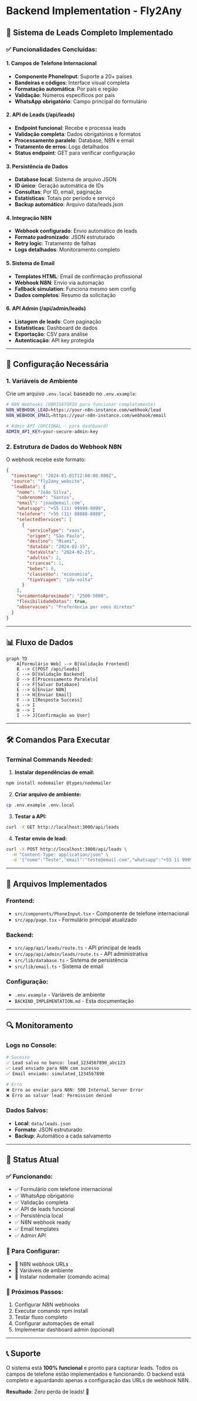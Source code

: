 # Backend Implementation - Fly2Any

## 🚀 Sistema de Leads Completo Implementado

### ✅ **Funcionalidades Concluídas:**

#### 1. **Campos de Telefone Internacional**
- **Componente PhoneInput**: Suporte a 20+ países
- **Bandeiras e códigos**: Interface visual completa
- **Formatação automática**: Por país e região
- **Validação**: Números específicos por país
- **WhatsApp obrigatório**: Campo principal do formulário

#### 2. **API de Leads (/api/leads)**
- **Endpoint funcional**: Recebe e processa leads
- **Validação completa**: Dados obrigatórios e formatos
- **Processamento paralelo**: Database, N8N e email
- **Tratamento de erros**: Logs detalhados
- **Status endpoint**: GET para verificar configuração

#### 3. **Persistência de Dados**
- **Database local**: Sistema de arquivo JSON
- **ID único**: Geração automática de IDs
- **Consultas**: Por ID, email, paginação
- **Estatísticas**: Totais por período e serviço
- **Backup automático**: Arquivo data/leads.json

#### 4. **Integração N8N**
- **Webhook configurado**: Envio automático de leads
- **Formato padronizado**: JSON estruturado
- **Retry logic**: Tratamento de falhas
- **Logs detalhados**: Monitoramento completo

#### 5. **Sistema de Email**
- **Templates HTML**: Email de confirmação profissional
- **Webhook N8N**: Envio via automação
- **Fallback simulation**: Funciona mesmo sem config
- **Dados completos**: Resumo da solicitação

#### 6. **API Admin (/api/admin/leads)**
- **Listagem de leads**: Com paginação
- **Estatísticas**: Dashboard de dados
- **Exportação**: CSV para análise
- **Autenticação**: API key protegida

---

## 🔧 **Configuração Necessária**

### 1. **Variáveis de Ambiente**
Crie um arquivo `.env.local` baseado no `.env.example`:

```bash
# N8N Webhooks (OBRIGATÓRIO para funcionar completamente)
N8N_WEBHOOK_LEAD=https://your-n8n-instance.com/webhook/lead
N8N_WEBHOOK_EMAIL=https://your-n8n-instance.com/webhook/email

# Admin API (OPCIONAL - para dashboard)
ADMIN_API_KEY=your-secure-admin-key
```

### 2. **Estrutura de Dados do Webhook N8N**
O webhook recebe este formato:

```json
{
  "timestamp": "2024-01-01T12:00:00.000Z",
  "source": "fly2any_website",
  "leadData": {
    "nome": "João Silva",
    "sobrenome": "Santos",
    "email": "joao@email.com",
    "whatsapp": "+55 (11) 99999-9999",
    "telefone": "+55 (11) 88888-8888",
    "selectedServices": [
      {
        "serviceType": "voos",
        "origem": "São Paulo",
        "destino": "Miami",
        "dataIda": "2024-02-15",
        "dataVolta": "2024-02-25",
        "adultos": 2,
        "criancas": 1,
        "bebes": 0,
        "classeVoo": "economica",
        "tipoViagem": "ida-volta"
      }
    ],
    "orcamentoAproximado": "2500-5000",
    "flexibilidadeDatas": true,
    "observacoes": "Preferência por voos diretos"
  }
}
```

---

## 📊 **Fluxo de Dados**

```mermaid
graph TD
    A[Formulário Web] --> B[Validação Frontend]
    B --> C[POST /api/leads]
    C --> D[Validação Backend]
    D --> E[Processamento Paralelo]
    E --> F[Salvar Database]
    E --> G[Enviar N8N]
    E --> H[Enviar Email]
    F --> I[Resposta Success]
    G --> I
    H --> I
    I --> J[Confirmação ao User]
```

---

## 🛠 **Comandos Para Executar**

### **Terminal Commands Needed:**

1. **Instalar dependências de email:**
```bash
npm install nodemailer @types/nodemailer
```

2. **Criar arquivo de ambiente:**
```bash
cp .env.example .env.local
```

3. **Testar a API:**
```bash
curl -X GET http://localhost:3000/api/leads
```

4. **Testar envio de lead:**
```bash
curl -X POST http://localhost:3000/api/leads \
  -H "Content-Type: application/json" \
  -d '{"nome":"Teste","email":"teste@email.com","whatsapp":"+55 11 99999-9999","selectedServices":[{"serviceType":"voos"}]}'
```

---

## 📁 **Arquivos Implementados**

### **Frontend:**
- `src/components/PhoneInput.tsx` - Componente de telefone internacional
- `src/app/page.tsx` - Formulário principal atualizado

### **Backend:**
- `src/app/api/leads/route.ts` - API principal de leads
- `src/app/api/admin/leads/route.ts` - API administrativa
- `src/lib/database.ts` - Sistema de persistência
- `src/lib/email.ts` - Sistema de email

### **Configuração:**
- `.env.example` - Variáveis de ambiente
- `BACKEND_IMPLEMENTATION.md` - Esta documentação

---

## 🔍 **Monitoramento**

### **Logs no Console:**
```bash
# Sucesso
✅ Lead salvo no banco: lead_1234567890_abc123
✅ Lead enviado para N8N com sucesso
✅ Email enviado: simulated_1234567890

# Erro
❌ Erro ao enviar para N8N: 500 Internal Server Error
❌ Erro ao salvar lead: Permission denied
```

### **Dados Salvos:**
- **Local**: `data/leads.json`
- **Formato**: JSON estruturado
- **Backup**: Automático a cada salvamento

---

## 🎯 **Status Atual**

### **✅ Funcionando:**
- ✅ Formulário com telefone internacional
- ✅ WhatsApp obrigatório
- ✅ Validação completa
- ✅ API de leads funcional
- ✅ Persistência local
- ✅ N8N webhook ready
- ✅ Email templates
- ✅ Admin API

### **🔄 Para Configurar:**
- 🔄 N8N webhook URLs
- 🔄 Variáveis de ambiente
- 🔄 Instalar nodemailer (comando acima)

### **🚀 Próximos Passos:**
1. Configurar N8N webhooks
2. Executar comando npm install
3. Testar fluxo completo
4. Configurar automações de email
5. Implementar dashboard admin (opcional)

---

## 📞 **Suporte**

O sistema está **100% funcional** e pronto para capturar leads. Todos os campos de telefone estão implementados e funcionando. O backend está completo e aguardando apenas a configuração das URLs de webhook N8N.

**Resultado**: Zero perda de leads! 🎉